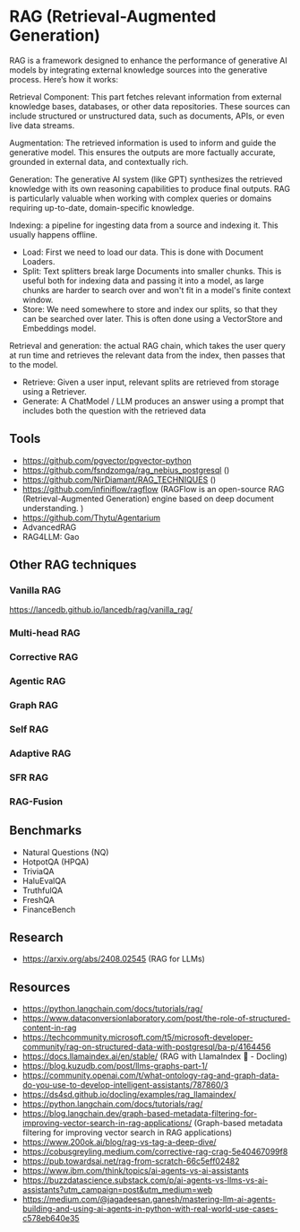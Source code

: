 # RAG (Retrieval-Augmented Generation)
RAG is a framework designed to enhance the performance of generative AI models by integrating external knowledge sources into the generative process. Here’s how it works:

Retrieval Component: This part fetches relevant information from external knowledge bases, databases, or other data repositories. These sources can include structured or unstructured data, such as documents, APIs, or even live data streams.

Augmentation: The retrieved information is used to inform and guide the generative model. This ensures the outputs are more factually accurate, grounded in external data, and contextually rich.

Generation: The generative AI system (like GPT) synthesizes the retrieved knowledge with its own reasoning capabilities to produce final outputs.
RAG is particularly valuable when working with complex queries or domains requiring up-to-date, domain-specific knowledge.

Indexing: a pipeline for ingesting data from a source and indexing it. This usually happens offline.
- Load: First we need to load our data. This is done with Document Loaders.
- Split: Text splitters break large Documents into smaller chunks. This is useful both for indexing data and passing it into a model, as large chunks are harder to search over and won't fit in a model's finite context window.
- Store: We need somewhere to store and index our splits, so that they can be searched over later. This is often done using a VectorStore and Embeddings model.

Retrieval and generation: the actual RAG chain, which takes the user query at run time and retrieves the relevant data from the index, then passes that to the model.
- Retrieve: Given a user input, relevant splits are retrieved from storage using a Retriever.
- Generate: A ChatModel / LLM produces an answer using a prompt that includes both the question with the retrieved data


## Tools
- https://github.com/pgvector/pgvector-python
- https://github.com/fsndzomga/rag_nebius_postgresql ()
- https://github.com/NirDiamant/RAG_TECHNIQUES ()
- https://github.com/infiniflow/ragflow (RAGFlow is an open-source RAG (Retrieval-Augmented Generation) engine based on deep document understanding. )
- https://github.com/Thytu/Agentarium
- AdvancedRAG
- RAG4LLM: Gao

## Other RAG techniques

### Vanilla RAG
https://lancedb.github.io/lancedb/rag/vanilla_rag/

### Multi-head RAG

### Corrective RAG

### Agentic RAG

### Graph RAG

### Self RAG

### Adaptive RAG

### SFR RAG

### RAG-Fusion

## Benchmarks
- Natural Questions (NQ)
- HotpotQA (HPQA)
- TriviaQA 
- HaluEvalQA 
- TruthfulQA
- FreshQA
- FinanceBench

## Research
- https://arxiv.org/abs/2408.02545 (RAG for LLMs)

## Resources
- https://python.langchain.com/docs/tutorials/rag/
- https://www.dataconversionlaboratory.com/post/the-role-of-structured-content-in-rag
- https://techcommunity.microsoft.com/t5/microsoft-developer-community/rag-on-structured-data-with-postgresql/ba-p/4164456
- https://docs.llamaindex.ai/en/stable/ (RAG with LlamaIndex 🦙 - Docling)
- https://blog.kuzudb.com/post/llms-graphs-part-1/
- https://community.openai.com/t/what-ontology-rag-and-graph-data-do-you-use-to-develop-intelligent-assistants/787860/3
- https://ds4sd.github.io/docling/examples/rag_llamaindex/
- https://python.langchain.com/docs/tutorials/rag/
- https://blog.langchain.dev/graph-based-metadata-filtering-for-improving-vector-search-in-rag-applications/ (Graph-based metadata filtering for improving vector search in RAG applications)
- https://www.200ok.ai/blog/rag-vs-tag-a-deep-dive/
- https://cobusgreyling.medium.com/corrective-rag-crag-5e40467099f8
- https://pub.towardsai.net/rag-from-scratch-66c5eff02482
- https://www.ibm.com/think/topics/ai-agents-vs-ai-assistants
- https://buzzdatascience.substack.com/p/ai-agents-vs-llms-vs-ai-assistants?utm_campaign=post&utm_medium=web
- https://medium.com/@jagadeesan.ganesh/mastering-llm-ai-agents-building-and-using-ai-agents-in-python-with-real-world-use-cases-c578eb640e35
